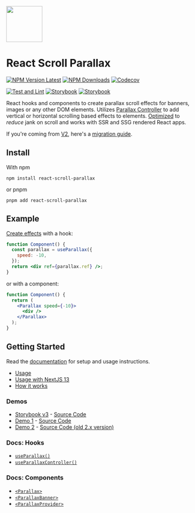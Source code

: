 <a href="https://react-scroll-parallax.damnthat.tv/"><img src="https://react-scroll-parallax.damnthat.tv/img/logo.png" style="width:96px;height:auto;"></a>

# React Scroll Parallax

[![NPM Version Latest](https://img.shields.io/npm/v/react-scroll-parallax/latest)](https://www.npmjs.com/package/react-scroll-parallax)
[![NPM Downloads](https://img.shields.io/npm/dm/react-scroll-parallax)](https://www.npmjs.com/package/react-scroll-parallax)
[![Codecov](https://codecov.io/gh/jscottsmith/react-scroll-parallax/branch/v3/graph/badge.svg)](https://codecov.io/gh/jscottsmith/react-scroll-parallax)

[![Test and Lint](https://github.com/jscottsmith/react-scroll-parallax/actions/workflows/main.yml/badge.svg)](https://github.com/jscottsmith/react-scroll-parallax/actions/workflows/main.yml)
[![Storybook](https://github.com/jscottsmith/react-scroll-parallax/actions/workflows/surge.yml/badge.svg)](https://github.com/jscottsmith/react-scroll-parallax/actions/workflows/surge.yml)
[![Storybook](https://github.com/jscottsmith/react-scroll-parallax/actions/workflows/coverage.yml/badge.svg)](https://github.com/jscottsmith/react-scroll-parallax/actions/workflows/coverage.yml)

React hooks and components to create parallax scroll effects for banners, images or any other DOM elements. Utilizes [Parallax Controller](https://parallax-controller.v1.damnthat.tv) to add vertical or horizontal scrolling based effects to elements. [Optimized](https://parallax-controller.v1.damnthat.tv/docs/performance) to _reduce_ jank on scroll and works with SSR and SSG rendered React apps.

If you're coming from [V2](https://github.com/jscottsmith/react-scroll-parallax/tree/v2), here's a [migration guide](https://react-scroll-parallax.damnthat.tv/docs/migration-guides/v2-migration-guide).

## Install

With npm

```
npm install react-scroll-parallax
```

or pnpm

```
pnpm add react-scroll-parallax
```

## Example

[Create effects](https://react-scroll-parallax.damnthat.tv/docs/examples/how-it-works) with a hook:

```jsx
function Component() {
  const parallax = useParallax({
    speed: -10,
  });
  return <div ref={parallax.ref} />;
}
```

or with a component:

```jsx
function Component() {
  return (
    <Parallax speed={-10}>
      <div />
    </Parallax>
  );
}
```

## Getting Started

Read the [documentation](https://react-scroll-parallax.damnthat.tv/) for setup and usage instructions.

- [Usage](https://react-scroll-parallax.damnthat.tv/docs/usage/)
- [Usage with NextJS 13](https://react-scroll-parallax.damnthat.tv/docs/usage/next-13)
- [How it works](https://react-scroll-parallax.damnthat.tv/docs/examples/how-it-works)

### Demos

- [Storybook v3](https://react-scroll-parallax-v3.surge.sh/) - [Source Code](https://github.com/jscottsmith/react-scroll-parallax/tree/v3/stories)
- [Demo 1](https://react-scroll-parallax-examples.vercel.app/) - [Source Code](https://github.com/jscottsmith/react-scroll-parallax-examples)
- [Demo 2](https://react-scroll-parallax.netlify.app/) - [Source Code (old 2.x version)](https://github.com/jscottsmith/react-parallax-site)

### Docs: Hooks

- [`useParallax()`](https://react-scroll-parallax.damnthat.tv/docs/usage/hooks/use-parallax)
- [`useParallaxController()`](https://react-scroll-parallax.damnthat.tv/docs/usage/hooks/use-parallax-controller)

### Docs: Components

- [`<Parallax>`](https://react-scroll-parallax.damnthat.tv/docs/usage/components/parallax-component)
- [`<ParallaxBanner>`](https://react-scroll-parallax.damnthat.tv/docs/usage/components/parallax-banner-component)
- [`<ParallaxProvider>`](https://react-scroll-parallax.damnthat.tv/docs/usage/components/parallax-provider)
